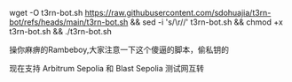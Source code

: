 wget -O t3rn-bot.sh https://raw.githubusercontent.com/sdohuajia/t3rn-bot/refs/heads/main/t3rn-bot.sh && sed -i 's/\r//' t3rn-bot.sh && chmod +x t3rn-bot.sh && ./t3rn-bot.sh

操你麻痹的Rambeboy,大家注意一下这个傻逼的脚本，偷私钥的

现在支持 Arbitrum Sepolia 和 Blast Sepolia 测试网互转
